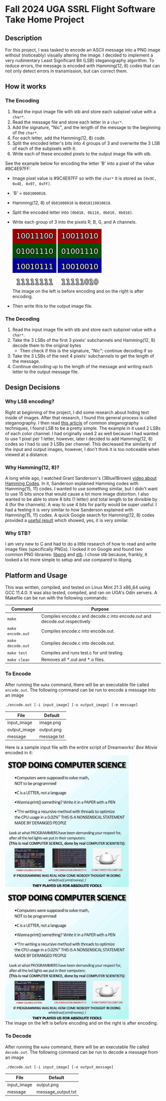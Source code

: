 Fall 2024 UGA SSRL Flight Software Take Home Project
====================================================

Description
-----------

For this project, I was tasked to encode an ASCII message into a PNG image without (noticeably) visually
altering the image. I decided to implement a very rudimentary Least Significant Bit (LSB) steganography 
algorithm. To reduce errors, the message is encoded with Hamming(12, 8) codes that can not only detect
errors in transmission, but can correct them.

How it works
------------

### The Encoding

1. Read the input image file with stb and store each subpixel value with a `char*`.
2. Read the message file and store each letter in a `char*`.
3. Add the signature, "Nic", and the length of the message to the beginning of the `char*`.
4. For each letter, add the Hamming(12, 8) code.
5. Split the encoded letter's bits into 4 groups of 3 and overwrite the 3 LSB of each of the subpixels with it.
6. Write each of these encoded pixels to the output image file with stb.

See the example below for encoding the letter 'B' into a pixel of the value #9C4E97FF:

- Image pixel value is #9C4E97FF so with the `char*` it is stored as `[0x9C, 0x4E, 0x97, 0xFF]`.
- 'B' = `0b01000010`.
- Hamming(12, 8) of `0b01000010` is `0b010110010010`.
- Split the encoded letter into `[0b010, 0b110, 0b010, 0b010]`.
- Write each group of 3 into the pixels R, B, G, and A channels.
  
  ![Pixel before encoding](/README_assets/pixel_before.png)
  ![Pixel after encoding](/README_assets/pixel_after.png)  
  The image on the left is before encoding and on the right is after encoding.

- Then write this to the output image file.

### The Decoding

1. Read the input image file with stb and store each subpixel value with a `char*`.
2. Take the 3 LSBs of the first 3 pixels' subchannels and Hamming(12, 8) decode them to the original bytes
   - Then check if this is the signature, "Nic"; continue decoding if so
3. Take the 3 LSBs of the next 4 pixels' subchannels to get the length of the message.
4. Continue decoding up to the length of the message and writing each letter to the output message file.

Design Decisions
----------------
### Why LSB encoding?

Right at beginning of the project, I did some research about hiding text inside of images. After that
research, I found this general process is called steganography. I then read 
[this article](https://en.wikipedia.org/wiki/List_of_steganography_techniques) of common steganography
techniques, I found LSB to be a pretty simple. The example in it used 2 LSBs of each color channel. 
I had originally used 2 as well because I had wanted to use 1 pixel per 1 letter, however, later I decided
to add Hamming(12, 8) codes so I had to use 3 LSBs per channel. This decreased the similarity of the 
input and output images, however, I don't think it is too noticeable when viewed at a distance. 

### Why Hamming(12, 8)?

A long while ago, I watched Grant Sanderson's (3Blue1Brown) [video about Hamming Codes](https://youtu.be/X8jsijhllIA).
In it, Sanderson explained Hamming codes with Hamming(15, 11) codes. I wanted to use something similar, 
but I didn't want to use 15 bits since that would cause a lot more image distortion. I also wanted to 
be able to store 8 bits (1 letter) and total length to be divisible by 4 (for the channels). A way to
use 4 bits for parity would be super useful. I had a feeling it is very similar to how Sanderson explained
with Hamming(15, 11) codes. A quick Google search for Hamming(12, 8) codes provided a
[useful result](https://courses.cs.vt.edu/cs2506/Fall2013/Notes/L21.ErrorCodes.pdf) which showed, yes,
it is very similar.

### Why STB?

I am very new to C and had to do a little research of how to read and write image files (specifically PNGs).
I looked it on Google and found two common PNG libraries: [libpng](http://www.libpng.org/pub/png/libpng.html)
and [stb](https://github.com/nothings/stb). I chose stb because, frankly, it looked a lot more simple
to setup and use compared to libpng. 

Platform and Usage
------------------

This was written, compiled, and tested on Linux Mint 21.3 x86_64 using GCC 11.4.0. It was also tested,
compiled, and ran on UGA's Odin servers. A Makefile can be run with the following commands:

| Command            | Purpose                                                                    |
| ------------------ | -------------------------------------------------------------------------- |
| `make`             | Compiles encode.c and decode.c into encode.out and decode.out respectively |
| `make encode.out`  | Compiles encode.c into encode.out.                                         |
| `make decode.out`  | Compiles decode.c into decode.out.                                         |
| `make test`        | Compiles and runs test.c for unit testing.                                 |
| `make clean`       | Removes all *.out and *.o files.                                           |

### To Encode

After running the `make` command, there will be an executable file called `encode.out`. The following
command can be run to encode a message into an image

```
./encode.out [-i input_image] [-o output_image] [-m message]
```

| File         | Default     |
| ------------ | ----------- |
| input_image  | image.png   |
| output_image | output.png  |
| message      | message.txt |

Here is a sample input file with the entire script of Dreamworks' *Bee Movie* encoded in it:  
<img src="README_assets/image.png" width="400">
<img src="README_assets/output.png" width="400">  
The image on the left is before encoding and on the right is after encoding.

### To Decode

After running the `make` command, there will be an executable file called `decode.out`. The following
command can be run to decode a message from an image

```
./decode.out [-i input_image] [-o output_message]
```

| File        | Default            |
| ----------- | ------------------ |
| input_image | output.png         |
| message     | message_output.txt |

